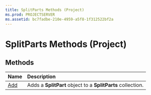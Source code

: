```yaml
---
title: SplitParts Methods (Project)
ms.prod: PROJECTSERVER
ms.assetid: bc7fadbe-210e-4959-a5f8-1f312522bf2a
---
```



# SplitParts Methods (Project)

## Methods



|**Name**|**Description**|
|:-----|:-----|
|[Add](splitparts-add-method-project.md)|Adds a  **SplitPart** object to a **SplitParts** collection.|

